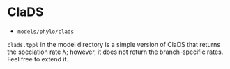 # ClaDS

- `models/phylo/clads`

`clads.tppl` in the model directory is a simple version of ClaDS that returns the speciation rate λ; however, it does not return the branch-specific rates.  Feel free to extend it.